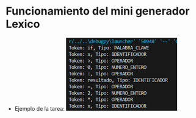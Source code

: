 # Funcionamiento del mini generador Lexico


- Ejemplo de la tarea:
![Ejemplo de la tarea:](https://github.com/NexusAOD/Proyecto-Traductores-de-Lenguaje-II/blob/main/Tarea%20Mini%20generador%20lexico/imagen1.png)
